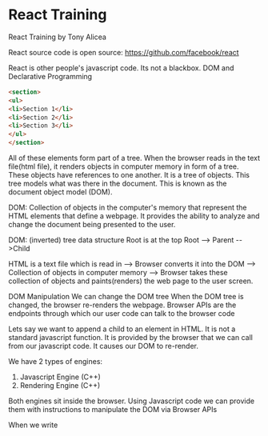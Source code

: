 # React Training
React Training by Tony Alicea

React source code is open source:
https://github.com/facebook/react

React is other people's javascript code. Its not a blackbox.
DOM and Declarative Programming
```html
<section>
<ul>
<li>Section 1</li>
<li>Section 2</li>
<li>Section 3</li>
</ul>
</section>
```

All of these elements form part of a tree.
When the browser reads in the text file(html file), it renders objects in computer memory in form of a tree. These objects have references to one another. It is a tree of objects. This tree models what was there in the document. This is known as the document object model (DOM).

DOM: Collection of objects in the computer's memory that represent the HTML elements that define a webpage. It provides the ability to analyze and change the document being presented to the user.

DOM: (inverted) tree data structure
Root is at the top
Root --> Parent -->Child

HTML is a text file which is read in -->
Browser converts it into the DOM -->
Collection of objects in computer memory -->
Browser takes these collection of objects and paints(renders) the web page to the user screen.

DOM Manipulation
We can change the DOM tree
When the DOM tree is changed, the browser re-renders the webpage.
Browser APIs are the endpoints through which our user code can talk to the browser code

Lets say we want to append a child to an element in HTML. It is not a standard javascript function. It is provided by the browser that we can call from our javascript code. It causes our DOM to re-render.

We have 2 types of engines:
1. Javascript Engine (C++)
2. Rendering Engine (C++)

Both engines sit inside the browser. Using Javascript code we can provide them with instructions to manipulate the DOM via Browser APIs

When we write <script src="./app.js"/> inside the body tag, it ensures that DOM elements have already been created when this javascript is run.


## Building dynamic web applications means manipulating the DOM.

Manipulating the DOM is an expensive task.
We need to minimize the work at manipulating the DOM.
     
## IMPERATIVE VS DECLARATIVE PROGRAMMING

1. IMPERATIVE PROGRAMMING: Style of programming in which we describe how a program should do its task:
For e.g how a dog should tie its shoes

2. DECLARATIVE PROGRAMMING: Style of programming in which we declare what we want the program to accomplish without describing how.

**DECLARATIVE PROGRAMMING SYSTEM IS BUILT ON TOP OF IMPERATIVE PROGRAMMING.**

## We rely on programming done by other developers

In simple words, **React Code is imperative programming** i.e it has the code with instructions as to how to update the DOM.

Declarative programming is what we as developers, do. We just need to write code for our business logic and react code takes care of providing a set of instructions to the browsers as to how to render it. 

It makes our life easier so that we can focus on what our application should do rather than bothering about how it will do it.

# React Elements
- Recursion: A function that calls itself. Can cause stackoverflow exceptions.
- Recursion is a common way of traversing through a tree data structure. 
- While traversing we move from element to element, that is from parent to child to sibling etc.
- In React we are dealing with trees, so we traverse down the tree.
- React avoids recursion as much as it can
 
  ```javascript
    function a()
    {
        if(...)
        {
            a();
        } else
        {
            return;
        }
    }

  ```
  ## POJO(Plain old javascript objects)
  - Simple collection of name/value pairs
  - A virtual DOM is also like a POJO
  - It has various elements that are rendered on a page expressed as a POJO object
  - Then we can have something like a render function that traverses the virtual DOM object and updates the real DOM. 
  - There could be efficient ways of doing this as well. We dont necessarily have to go through each and every element inside a virtual DOM and neither do we need to recreate the page again from scratch. 
  - Example of react virtual DOM is given below. Also find a function that recursively goes through all the elements of the virtual DOM(POJO object) and renders it on a page
  - Here the markup object represents the virtual DOM. This is a tree like object and looks like declarative code
  - addElements() is a method that takes the input of the markup object and the parentDOM object and renders it on the page
  

  ```javascript
    // Example of a virtual DOM
    // Looks like declarative code
    // Tree like structure
    let markup = {
        type: 'article',
    children: [
        {
            type: 'h2',
            children: [
                {
                    type: 'text',
                    value: 'Counter'
                }        
            ]
        },
        {
            type: 'h3',
            children: [
                {
                    type: 'text',
                    value: 'This works'
                }        
            ]
        },
        {
            type: 'p',
            children: [
                {
                    type: 'text',
                    value: 'Counter'
                },
                {
                    type: 'strong',
                    children: [
                        {
                            type: 'em',
                            children: [
                                {
                                    type: 'text',
                                    value: '1'
                                }        
                            ]
                        }        
                    ]
                },
                {
                    type: 'text',
                    value: 'times'
                }      
            ]
        },
        {
            type: 'button',
            children: [
                {
                    type: 'text',
                    value: 'Click me'
                }
            ]
        }
    ]
    }

    console.log(markup)

    // Need imperative code to make declarative code work
    // Real DOM Object
    const main = document.getElementById("app");
    console.log(main)

    // method to add the elements to the real DOM from the POJO object
    // this is how we add elements from virtual DOM to the main DOM
    function addElements(pojoElement, parentDOMNode)
    {
    let newDOMNode = pojoElement.type === 'text' ? document.createTextNode(pojoElement.value)
                    : document.createElement(pojoElement.type);
    if(pojoElement.children)
    {
        pojoElement.children.forEach((child) => {
            addElements(child,newDOMNode)
        });
    }
    console.log(parentDOMNode);
    parentDOMNode.appendChild(newDOMNode);
    }

    addElements(markup,main);

  ```
  
  ## Creating React Elements
 - We need to understand the POJO objects that React makes
 - A tree of React elements is a tree of simple objects with defined types like function or strings.
 - If it is a function, it calls that function
 - React.createElement() is declarative but React made it work imperatively
 - It creates a virtual DOM first and then it updates the real DOM.
  
  ## React Element Tree
  - Data structure of POJO objects
  - DOM Objects are itself complex objects used by browser to render the webpage.
  - React Element Tree are simple objects used by React's code that represent the DOM tree. 
  - React Element tree is a fake tree(virtual) and is simplistic.
  - It just gives an idea of what real tree should look like
  - DOM tree is a real tree that users interact with
  
  - To create a React Element tree do this:

  ```javascript
    const rootNode = document.getElementById("app");
    const root = ReactDOM.createRoot(rootNode);
    root.render(React.createElement(App));

    function App()
    {
            // console.log("Called App")
        return (
            //  React.createElement("button",null,"Click me")
            React.createElement("article", null,
            React.createElement("h2",null,"Counter"),
            React.createElement("p",null,"You clicked 1 time(s)"),
            React.createElement("button",null,"Click Me"))

            )
    }
  ```

### DOM Element References
- document.getElementById() helps to get the DOM Object
- gets the location of the object in the computer's memory

### React Elements and DOM Elements(From POJOs to the browser)
- Virtual DOM vs Real DOM
- Tree of React Elements(what we want to DOM look like) vs Tree of Real Elements(which user sees on his screen right now)
- Imperative programming needs to update the Real DOM from the Virtual DOM
- React creates a React Element Tree
- React code runs after the Javascript code has run. It works asynchronously
- It does so so that it doesnt block the code or doesnt block the user

```javascript
// before React does it work
// React works asynchronously
// React waits for Javascript engine to be available
// React exhibits this behaviour on purpose, so that it doesnt block the user or doesnt block the code
// It waits for the rest of our javascript code to be run before doing its work
let articleElements = document.getElementsByTagName("article");
let articleElement = document.getElementsByTagName("article").item(0);
console.log(articleElements);
console.log(articleElement);

//after React does it work
setTimeout(()=>{
    let articleElements = document.getElementsByTagName("article");
    let articleElement = document.getElementsByTagName("article").item(0);
    console.log(articleElements);
    console.log(articleElement);
},2000)
```

# React DOM Updates
- Declarative coding stands on shoulders of imperative coding
- React has imperative code which allows us to write declarative code
- React DOM file has the imperative code to render the element in the browser
- So when we declaratively create a React Element using React.createElement(), the react library transforms that into a set of instructions(imperative code) for the browser
- We know React Virtual DOM is a POJO object. So does react create all the elements from the virtual DOM into the real DOM one by one?
- The answer is NO. It first builds the object tree internally and renders it one time. The idea is to minimize the DOM refreshes as not only it is an expensive operation but it gives poor user experience. 
- So if we have an article tag with h2, p, button tags inside it, react first builds the article tag with all its child elements inside it inside the virtual DOM
- Then it updates the real DOM only once.
  
# Components
- It is React's job to update the DOM
- We tell React how to update the DOM
- Component: In react, a function component is a function that returns a React element(which may contain other React Elements). It is intended to be called by React
- Components are reusable, but we dont usually reuse everyone.
- In react everything is a component
- Everything is a piece of what we want the React Element Tree to look like
- Components promote reusability and the DRY principle
- React components are implemented through functions
- Each function is converted into a react element object
- React goes through the React Element tree and calls each function for the Component. It checks for the type of the elements and acts accordingly
- If the element is a type of function then React will call it
- React chooses to define components as functions
- These functions return React elements
- React call functions and functions return react elements which may have children and then react then does the imperative work to match our declarative statements of what the DOM should look like.

## Pure Functions
- A pure function is a function that for the same inputs gives the same output and causes no side effects.

```javascript
let counter = {name: 'Counter'};
let counterValue = 1;


//Pure function
//Has no side effects
function pureCounter(ctr,value)
{
    return `${ctr.name} ${value}`;
}

console.log(pureCounter(counter,counterValue));
console.log(pureCounter(counter,counterValue+1));
console.log(pureCounter(counter,counterValue));

//Here we have mutated the ctr object
//ctr object is passed by reference so it results in a different value each time
//Here we are updating the global value rather than the value passed to me
//Here for the same set of inputs we get different outputs
//Impure functions are buggy, difficult to maintain code
//React has features to ensure our function components are pure
function impureCounter(ctr,value)
{
    ctr.name = ctr.name + ' Nishant';
    counterValue = counterValue + 1;
    return `${ctr.name} ${value}`;
}
console.log('----')
console.log(impureCounter(counter,counterValue));
console.log(impureCounter(counter,counterValue+1));
console.log(impureCounter(counter,counterValue));
console.log(counter)
```

# Props
- Props are function arguments
- When react goes through the react element tree and it sees a function component, it calls that function
- Functions can be passed arguments
- Props are arguments that are passed to these functions
- Same function component can be used to generate different sub-trees
- Makes components flexible and reusable
- props are immutable
- Cannot be changed
- props is used with Object.isFrozen(props) inside react
- The reason why props are immutable because it create pure functions
- ***Remember impure functions lead to buggy code and cause side effects, react fixes this by forcing us to have immutable props and thereby creating pure functions***
- Helps react to behave in predictable way
- Please note that destructuring the props is useful, but then we can change the individual properties inside it, so then it can make our functions impure and cause side-effects
  
  ```javascript
    function Counter({name})
    {
    //console.log(props)
    //console.log("Called App")
    return (
        //React.createElement("button",null,"Click me")
            React.createElement("article", null,
            React.createElement("h2",null,"Counter ",name),
            React.createElement("p",null,"You clicked 1 time(s)"),
            React.createElement("button",null,"Click Me"))
           )
    }
  ```
# Template Logic
- In real applications we need logic to make our applications dynamic and response to user inputs

```javascript
let counterName = "One"
root.render(React.createElement(App));
//console.log(React);

function App()
{
    return React.createElement("section", null, 
        React.createElement("h1", null, "Counters"),
        React.createElement("section",null,
           counterName === "One" ? React.createElement(Counter,{name:counterName})
                                 : React.createElement(Counter2,{name:counterName})
            // // add another counter
            // React.createElement(Counter,{name:"Two"})
        )
    );
}


function updateFn()
{
    console.log("Updating..");
    counterName = "Two"
    //Force react to re-render
    root.render(React.createElement(App));
}
```
- Please note when we click on updateFn() and force the DOM to re-render, it did do append child to container, it actually did only appending child
- When we force the DOM to re-render, react compares the Real DOM to the Virtual DOM and only replaces those elements on the Real DOM which have changed as per the Virtual DOM. This is very efficient.
- React has the ability to look at the existing DOM and make intelligent decisions as to how to update it.
- It compares the 2 trees and makes the change
- React element tree is very lightweight...its just POJOs
- This comparison is not a very expensive operation

# Element Properties and DOM
- For now we have been creating React Elements using the following code:
  ```javascript
    React.createElement("h2",null,"Counter"),
  ```
  - What we are passing as null above, is actually the set of attributes we can define for the HTML element h2
  - We can pass name attribute, classname attribute or any other attribute applicable to h2 element


    ```javascript
     React.createElement("button",{className:"button",name:"NishantButton"},"Click Me"))
    ```
    - React.createElement() is a function and we are passing an object as props to it. 
    - We can specify the attributes within that props object and React will automatically update the real DOM with the attributes that we have specified inside that object for that particular element
  

  # JSX

 ***Markup and Tree Creation shorthand***
 - In react we create lot of tree data structures
 - In react the challenge was to how to write these trees easily
 - But we also want to include some logic and javascript code while creating trees
 - Transformation and Transpilation: Transforming (changing) the text of code written in one syntax and converting it to a different syntax that does the same thing.
 - Sometimes a "transpiler" is referred to as "transformer"
 - Makes the life of developers easier
 - Markup is not part of javascript syntax
 - Transpilation allows us to write the code in an easier way
  
# React Elements and JSX
- Just a shortcut for creating and writing POJOs
- JSX is an XML like syntax extension to ECMAScript without any defined semantics.
- What does semantics mean? For e.g HTML elements need to have certain meanings(semantics). This means "ol" stands for ordered list, "a" stands for anchor tag and so forth
- But JSX doesnot have any of these defined semantics. We can create our own semantics(or our own tags) like "specialTagByNishant"
- JSX is not HTML inside javascript. It is a markup language with no defined semantics.
- JSX is a generic way of writing tree data structures as part of a javascript file.
- JSX is not even meant to run inside a browser. It is to be used by various transpilers to transform its tokens(or tags) into standard ECMAScript(or Javascript)
- JSX is just shorthand to do our job faster
- Writing trees is most easiest using markup
```javascript
// Using JSX to express UI components
var dropdown  = <Dropdown>
    A dropdown list
    <Menu>
      <MenuItem>Do Something</MenuItem>
      <MenuItem>Do Something Fun!</MenuItem>
      <MenuItem>Do Something Else</MenuItem>
    </Menu>
  </Dropdown>;

  render(dropdown);
```
- Good thing is JSX is not a string but markup language
- JSX stands for Javascript syntax extension or Javascript XML

```javascript
const rootNode = document.getElementById("app");
const root = ReactDOM.createRoot(rootNode);
root.render(React.createElement(App));

function App()
{
    return (
    <section>
        <h1>Counters</h1>
        <section>
            <Counter/>
        </section>
    </section>
    )
}

function Counter()
{
    return (
    <article>
        <h2>Counter</h2>
        <p>You clicked 1 times</p>
        <button className="button">
            Click Me!
        </button>
    </article>
    )
}
```
- Here, above, we have removed React.createElement() and written JSX.
- As we can see it is simple to write and understand.
- But browser will not understand it directly.
- It will first transpile it to Javascript using Babel compiler and then only render it
- Careful authored HTML is easier to read and maintain
- Please note that div is not a container
- React functions return only a single element
- div element has no special meaning. It only represents its children.
- div is an element of the last resort.
- Deeper our DOM tree, slower is the performance of our page
- Dont add too many layers to the DOM tree
- Instead of div use React fragments like <></>
- React fragment is not added to the real DOM

# Fiber and Reconciliation

### Root Creation and Render
- All code in React begins with the definition of a root node
  ```javascript
    const root = ReactDOM.createRoot(rootNode);
  ```
- This initializes a tree data structure which will have children appended to it
- Linked List is a simple data structure that creates a line of items that are linked to each other. It has a pointer to the next element. We have doubly linked list also. It is very light of memory. It is easy to traverse a linked list
- In React we have Fiber Nodes and Fiber Trees
***In addition to DOM Element Tree and React Element Tree, we have the Fiber Tree***
- Fiber Tree are simple objects used by React Tree to store information and determine what work needs to be done
- React Element Tree is disposed of and re-rendered but React Fiber Tree is not destroyed or recreated, rather it is updated
- React Fiber Tree is used to store state
- React Fiber Tree can be used as a middleman between DOM Tree and React Tree. It can be used to determine what needs to be rendered on the actual DOM tree and best way to make them.
- Fiber Tree uses Linked Lists and is very lightweight
- Reason why we use 3 trees is to make React as lightweight as possible.
- Fiber Tree is essentially a copy of the React Element tree at a particular point of time
- In react fiber tree we have updateContainer() method
- Basically this tree structure is defined using LinkedLists
- All features of React are built on top of Fiber Tree
- For all of our DOM elements, React adds a reference to the Fiber Nodes
- Fiber Nodes also have references to the DOM
- Tree Reconciliation and Tree Edit Distance Problem: Reconciliation means comparing 2 items to find difference between them
- We compare 2 trees or portion of trees and finding the steps to make them match.
- Tree Edit Distance Problem: What is the algorithm to find the smallest number of steps to change one tree to match another?
- Finding the number of steps is important as we want to minimize the number of steps to convert React Element Tree to DOM Tree.
- Methodology(Algorithm) to find minimum of steps should also be very efficient.
- We only define our React Element tree with JSX, React does all the above work.
- Fiber tree matches the current state of the DOM Tree, React Element tree tells us what the tree should look like(declarative)
- Think of Fiber tree as an area where we can do rough work. It is like a small model of the DOM tree where we can try our changes before we make changes to real DOM tree.
- When React Element Tree changes, the portion of tree that has changed is first rendered on the Fiber Tree
- When the React Element Tree changes, React attaches the changes to the Fiber tree as a work in progress branch or alternate branch.
- Then when the work is done, the alternate or work in progress branch becomes the main branch and the earlier main branch becomes the work in progress or alternate branch.
- Fiber tree is basically a combination of the real DOM tree and what we want the DOM tree to look like as represented by the React Element tree.
- How does React make the decision to go from React Element Tree to real DOM tree --> This is done through Reconciliation and Work: What needs to be done and how?
- Fiber tree contains pieces of the re-rendered DOM tree.
- React implements a reconciliation algorithm.
- This reconciliation algorithm looks at the current tree and the work in progress tree and figures out the steps that are needed to take on the "Real" tree.
- React makes a plan of what to do using the Fiber tree and executes that plan using the real DOM tree and then that is displayed on our screen.
- Fiber tree is not destroyed so it is used for lot of other fundamentally important things within React.
- Fiber tree is end of the day used to carry out reconciliation between the DOM tree and React Element tree.

# Execution Contexts and Pausing Works
- Execution Context and Event Loop
- All javascript code is run inside an execution context. There is the Global function which runs the user function
- In the browser, there is a queue of events as well. 
- Javascript Engine which resides inside the browser contains the Execution Stack and Queue.
- Javascript brings the code from the queue when the call stack is empty.
- React doesnot interrupt the code that is being executed.
- React keeps track of the code that is being executed.
- Fiber and Custom Execution Context
- React has its own execution contexts like BatchedContext, RenderContext, CommitContext.
- React runs its code inside its own execution context.
- React tells the browser that when it done executing other code, it can execute code provided by React
- React can pause its work and splits it work and tell the browser accordingly so that the rendering process is very efficient.
- What happens inside a Fiber tree doesnot happen all at once.

# Units of Work and the Work Loop
- Whatever work React needs to do it needs to pause, start, continue and basically allow the browser to continue doing its work. 
- End of the day React has to get its work done.
- React looks at the fiber tree and determines what needs to be done. For e.g do we need to add an element or remove an element. All of this is known as unit of work.
- React does all of this inside a work loop
- Equality on Javascript: This is a tricky concept.
- React only does work when something changed.
- Object.is(a,b) --> Checks if a and b are equal (by reference)

# Beginning, Completing, Bailing Out and Pausing Work
- Organizing Work
- Memoization: Store the result of a computation so that we dont have to repeat the computation itself.
- memoized Props means the values that were passed to the function
- if there is no work to be done we can do bailing out. React is trying to be efficient.
- In React Unit of Work, we can begin, bail out and complete our unit of work.
- React organizes work well so it has places where other things can be done.
- Inside the work, it can choose not to execute the work till certain things happen on the browser.
- React helps the app to appear fast in the browser.
- React moves through the fiber tree and does work using the nodes of the fiber tree.
  

  # Lanes and Priority
  - Lanes are how react prioritizes the work
  - We can order the work using Lanes
  - We have functions like getHighestPriorityLanes
  - Also we have offscreen lanes--> means lowest priority work
  - React ensures our application renders to the user as quickly as possible.
  
  # React DOM and Rendering
  - We have 3 trees: React Element Tree, Fiber Tree and real DOM tree
  - React does work to match the Fiber Tree to the React Element Tree and then finally updates the DOM tree based on the Fiber tree.
  - Each step of the process called a unit of work is done at different points of time. 
  - Rendering essentially means reconciling the DOM tree and the Fiber tree.
  
  # Mounting, Updating and Unmounting in React
  - Hanging and removing
  - Mounting a component: In Fiber tree each component is a reference inside of a Fiber Node. The component itself will return React element objects which are converted into Fiber Nodes.
  - Reconciliation process is completed when the act of adding the DOM Nodes to the real DOM tree based on a particular component is known as mounting of a component. Basically the DOM nodes have been attached based on what the component should look like
  - Later Fiber tree may get a work in progress update where the component is updated
  - Component may be removed from the Fiber Tree and corresponding DOM nodes are removed so the component is unmounted.
  - Unmounting a component doesnot necessarily mean the component is removed from the DOM tree. It depends on what the Fiber tree looks like. It also depends on the reconciliation algorithm.
  - If the Fiber Node has a reference to the real DOM element, it means the component has been mounted to the real DOM tree.
  ***This is also known as React Lifecycle***
  - React allows us to carry our own code at different points in the lifecycle.
  - React lifecycle methods are hooks that allow you to run code at specific  points in a component's life. Here's a quick rundown:

    1. Mounting: When a component is being inserted into the DOM.
    - constructor(): Called before anything else. Great for setting initial state or binding methods.
    - componentDidMount(): Invoked immediately after a component is inserted. Ideal for fetching data or integrating with other libraries.

    2. Updating: When a component is being re-rendered due to changes in state or props.
    - shouldComponentUpdate(): Lets React know if re-rendering is necessary. Often used for performance optimization.
    - componentDidUpdate(): Called after updates. Useful for making network requests or updating the DOM based on the previous props or state.

    3. Unmounting: When a component is being removed from the DOM.
    - componentWillUnmount(): Used to clean up resources like event listeners or timers.

    4. Error Handling: Invoked when there's an error during rendering, in a lifecycle method, or in a constructor.
    -   componentDidCatch(): Allows you to handle errors gracefully.

***And now with Hooks, you get functions like useEffect() which combines lifecycle stages into a single API.***

# Events
- We need to deal with Events in React also
- DOM Events
- In javascript we add Event Listeners and define handlers like onClick() event handler(this is how browser implements dealing with user interaction)
- We can have multiple listeners
- Browser does something called event bubbling
- Handling the event on the innermost element and then moving up through the ancestors to handle the event.
- Lets say we have a ul --> li -->a-->a-->button
- If a has a click event then it is executed,  if li has a click event also, it is also executed, if ul has a click event, that is also executed
- Event Capturing: Handling the event on the outermost element, and then move down through the descendants to handle the same event
- so ul handles click first, then li and then a
- Capturing is rarely used.
- Built in way is using event bubbling.
- Event Propagation: Transmitting something in a particular direction through a medium. Basically it means event bubbling and event capturing. Moving the event through the DOM Nodes.
- Event Delegation: Assigning an event handler to an ancestor node in the tree.
- Lot of listeners are inefficient
- For large DOM trees, we can put a single listener on a single root element in hope that that element will receive the event.
- Instead of having multiple handlers for different buttons, react helps us. Rather than writing code for each button, React helps us by using React Event Objects

# How does React help us to work with Events provided by the browser

- React Event Objects
- React's approach to handling events is to use event delegation and then let us specify the individual targets on the events we want to handle
- React delegates all the events to the root of our DOM
- There is a listener at the root
- Event that was passed was not a DOM event
- It passes a synthentic base event which is a javascript object that react created. It has a target which is the button
- This synthentic base event is wrapper over the DOM(native) events and is also referred to as the React Event Object

## Synthentic Event Properties and Methods
- event.preventDefault(); --> This prevents the default behaviour
- event.stopPropagation(); --> Stops the bubbling of events
- Events and DOM updates are related through state.
  
# React State
- State: In the context of software, the data at any given time that describes the current state or condition of the system
- Finite State Machine: A model of a process that can be in a limited number of states. 
- It models the states, the inputs and the transitions between states in response to the inputs
- Deterministic: A predictable process that in the context of state machine always gives the same output given the same inputs and state.
- Pure functions help to make sure our state machine is deterministic and it remains consistent and predictable
- User Interface reflects the state of the system
- The underlying state machine must be deterministic, consistent and reliable.
- Functions we use to change state must be pure.
- User Interface is a function of state.
- By giving the same state to our components should give us the same React Element Tree.
## Reducers
- Functional programming is a style of programming where we organize our code into pure functions. React borrows a lot of concepts from functional programming.
- Our components are pure functions

## Actions and State
- Action is a description of what has occurred in an app and how state changes as a result
- Action is a very neat way of what is going on in my application.
- Anything that happens in our application is a sequence of actions


# Hooks and State
- Fiber tree is a good place to store state since it stays around
- Hooks is like attaching something to the tree
- Hook is attached to a branch of the tree
- State is stored inside hooks
- Hooks are directly connected to the fiber tree
- They are hanging off the nodes
- Each fiber node has lot of different properties and one of them is memoizedState. State ends up being a javascript object called a hook
- Hook is a javascript object
- Each fiber node can have a hook attached it and each hook can have another hook attached to it. These hooks are stored inside a linkedList. Hooks are lightweight data structure.
- These hooks are attached to the node of the tree
- Queue: FIFO data structure
- Each fiber node also has an updateQueue
- Each hook has state and queues
- This means a hook can have a list of items that can lined up and then we can flush the queue (Flushing means empty the data structure of its data and deal with its data)
***React can batch updates***
- Batching is processing multiple tasks as a single group. We may request the state to be updated in multiple hooks within our component. 
- React can choose to update all those hooks as one process rather than process each hook one at a time
- When state changes, UI should change
- What does react do? It updates the DOM tree based on React Element Tree defined inside the component with the Fiber Tree in-between
- So if the state changes, do we ask React to update each time ?
- We know that the tree is an output of state. So if the state changes, then the tree atleast should be checked to see if it should change or not
- We only need to re-render that piece of the tree where the state has changed.
- So if state in the hook attached to the list component changes, then list component should be re-rendered. Similarly if the state attached to the Counter component changes, then counter component should be re-rendered or its tree should be updated.
- If we change the state programmatically, react automatically knows that the state has changes so it should re-render the tree, in other words our function components should be executed again to see if the final output is different.
  
# useReducer Hook
- Most basic hook for managing state
- Dispatch: Sending the action to the reducer. Action has happened so reducing function should be called to get the new state.
- useReducer hook takes 2 arguments: one is the reducing function and other is the initial state. It returns the reference to the memoized state inside the hook and a reference to the dispatch function. 
- const [state, dispatch] = React.useReducer(()=>{},{clicks:0})
- Here we use array destructuring to get the current state inside the hook and the dispatch function
- If we analyze useReducer, we can see that our component Counter has a hook attached to it. This hook stores the state and has a reference to the method dispatch
- We can then use this dispatch method to call the reducer
- The reducer in turn changes the state which is stored as memoized state in the fiber node
- If the state changes, then it will force the Fiber Tree to re-render which will force the Real DOM to change as well.


```javascript

//use the Counter component
function App()
{
    return (
    <section>
        <h1>Counters</h1>
        <section>
            <Counter name="One"/>
        </section>
    </section>
    )
}

function Counter(props)
{
    const [state, dispatch] = React.useReducer((state,action)=>{
        switch(action.type)
        {
            //state changes which forces component to re-render
           case 'Increment': return {...state,clicks:state.clicks+1} 
           default:
            throw new Error();
        }
    },{clicks:0})
    return (    
        <article>
        <h2>Counter {props.name}</h2>
        <p>You clicked {state.clicks} times</p>
        <button onClick={()=>{
            dispatch({type:'Increment'})
        }} className="button" >
            Click Me!
        </button>
    </article>
    )
}

```

# useState hook
- Commonly used hook in React
- useState() is a specialized version of useReducer()
- Main difference with useReducer() is that we dont really pass a reducer function
- We just pass the initial value. There is a built in reducer function for useState
- It is called a basicStateReducer
- This basicStateReducer looks at our action and sets that to the state
- state itself is the value of the action
- useState returns an array with two elements: the current state value (count in this case) and a function to update it (setCount).
- You can use the setCount function to update the state, and React will re-render the component with the new state value.
- Here setNumOfClicks is really a dispatch function
- useState is a wrapper for useReducer

```javascript
//use the Counter component
function App()
{
    return (
    <section>
        <h1>Counters</h1>
        <section>
            <Counter name="One"/>
        </section>
    </section>
    )
}

function Counter(props)
{
    const [numOfClicks,setNumOfClicks] = React.useState(0);

    return (  
        <article>
        <h2>Counter {props.name}</h2>
        <p>You clicked {numOfClicks} times</p>
        <button onClick={()=>{
            setNumOfClicks(numOfClicks + 1)
        }} className="button" >
            Click Me!
        </button>
    </article>
    )
}

```

***What if we now have 2 counters instead of one like this***

```javascript
//use the Counter component
function App()
{
    return (
    <section>
        <h1>Counters</h1>
        <section>
            <Counter name="One"/>
            <Counter name="Two"/>
        </section>
    </section>
    )
}

```
- Note that now there will be 2 branches of the fiber tree one for Counter 1 and another for Counter 2
- Each branch will have its own hooks attached it to the node of the fiber tree with each counter being its own node. So each one will keep track of its own state
- Each of the hooks will store their state separately.
- Changing the state inside the hook within one particular fiber tree will cause that branch to trigger re-render of the DOM and the other branch will remain unaffected.
- Which effectively means that each of the counters one and two will manage their own state without one overriding the other.
- Updating counter 1 should not trigger update of counter 2 component
- Undirectional data flow: Data can only move in one direction, in case of react downwards
- Parent is always calling the child
- Parent can give the child a reference as to how to update the parent data
- We use JSX to generate a React Element Tree which in turn generates a React Fiber tree which holds a linked list of hooks and ultimately thanks to reconciliation causes the DOM tree to be updated.

# Rules of Hooks
- Lets assume we have a functional component and it has various hooks inside it
  ```JavaScript
    function List(props)
    {
        useState(...)
        useReducer(...)
        useState(...)
    }
  ```
- When react is executing a component, it is also calling all the hooks inside it.
- These hooks are in the form of a linked list. For e.g above, the first item in linked list will be useState() followed by useReducer() followed by useState()
- React will execute hook 1 then move to the next hook and so on
- But there are some rules to using hooks

### Rules of using Hooks
- We can only call hooks from a component
- We can only use a hook inside a functional component
- hooks are objects attached to the fiber tree node created by our component
- It would not make sense to call them anywhere else
- You can only call hooks at the top level in your component and not inside a condition or loops
- To understand this look at the following code:

```JavaScript
function List(props)
    {
        useState(...)
        if(condition)
        {
            useReducer(...)
        }
        useState(...)
    }


```
- React will run the functional component and execute the first hook(useState)
- If state changes and the condition changes to false, react will skip call to useReducer()
- It will directly go and execute useState()
- Problem is hooks are stored as a linked list, so after the first useState() it will go to the next hook in line useReducer() and it will try to get the state there
- This is wrong and can lead to many bugs, therefore we can use hooks only at the top level in the component and not inside loops
- React gives error like this if we try to execute the above code: 
  ***React has detected a change in the order of Hooks called by Counter. This will lead to bugs and errors if not fixed***

  - Lets say we have a function to update state again and again inside the function
  
  ```javascript
    const [numOfClicks,setNumOfClicks] = React.useState(0);
    
    function handleClickWrong(){
        setNumOfClicks(numOfClicks + 1);
        setNumOfClicks(numOfClicks + 1);
        setNumOfClicks(numOfClicks + 1);
    }

    function handleClick(){
        setNumOfClicks(n=>n+1);
        setNumOfClicks(n=>n+1);
        setNumOfClicks(n=>n+1);
    }
  ```

  - In the above, due to closure functionality of javascript, the numOfClicks will always be passed and after the handleClickWrong() has finished executing the value of numOfClicks will be 1 only. This is cause the main functional component(Counter) has finished executing and value of numOfClicks is fixed to initial state which is 0
  - So even if we call setNumOfClicks 3 times, the value of numOfClicks will be 1 only
  - In the second case handleClick() function we use a function which has a property "n" defined in it. so setNumOfClick(n=>n+1) will pass updated value of n to the state (numOfClicks) each time it is updated
  - If we execute handleClick() function 3 times, the value of n after execution of that function will be 3 so numOfClicks will be set to 3.
  
  ## Referential Equality
  - Comparing 2 values to see if they are at the same location in memory.
  - Shallow Equality: Comparing the properties of 2 values if see if they are all strictly equal. That means the same values for primitives, or the same memory location for the objects
  - Shallow equality helps us to compare 2 objects by value of their primitive types. However if they have sub-objects they will no longer be equal
  
  ```javascript
    const person1 = {
    firstName: 'Nishant',
    lastName: 'Taneja',
    course: {
        name: 'Understanding React'
    }
    }

    const person2 = {
    firstName: 'Nishant',
    lastName: 'Taneja',
    course: {
        name: 'Understanding React'
    }
    }

    function shallowEqual(objA, objB) {
    if (objectIs(objA, objB)) {
      return true;
    }

    if (typeof objA !== 'object' || objA === null || typeof objB !== 'object' || objB === null) {
      return false;
    }

    var keysA = Object.keys(objA);
    var keysB = Object.keys(objB);

    if (keysA.length !== keysB.length) {
      return false;
    } // Test for A's keys different from B.


    for (var i = 0; i < keysA.length; i++) {
      var currentKey = keysA[i];

      if (!hasOwnProperty.call(objB, currentKey) || !objectIs(objA[currentKey], objB[currentKey])) {
        return false;
      }
    }

    return true;
  }

  console.log(shallowEqual(person1,person2)) //Returns false due to subobject being there, make it a primitive type and it will return true

  ```

  # Immutable State
  - Immutable means cannot be changed
  - React does referential equality by default(means that it compares 2 objects by comparing their location in memory)
  - By default props and state are compared referentially
  
  ```javascript
    const [numOfClicks,setNumOfClicks] = React.useState({total:0});
    
    function handleClickWrong(){
       numOfClicks.total = numOfClicks.total + 1;
       setNumOfClicks(numOfClicks);
    }

    function handleClick(){
        let newNumOfClicks = {...numOfClicks,total:numOfClicks.total + 1};
        setNumOfClicks(newNumOfClicks);
    }

  ```
  - In the above code, the handleClicksWrong method doesnot lead to any change in state because state is compared referentially. So numOfClicks object is compared to numOfClicks object and since they reside in same location in memory, no state change is detected and hence nothing comes up on the UI
  -  In the handleClick() method using the spread operator we create a new object and then set its property to the new Total
  -  So when this new object is compared to one in memory, it is considered different and hence state change is triggered and UI is updated
  -  Please note react internally uses referential comparer by default. 
  -  We dont change the state, we create new copies of state and it keeps our function pure as well.
  
  # Adding side-effects using useEffect hook
  - Pure function and side-effects: A pure function for the same input gives the same output and causes no side effects.
  - A sideeffect is when the function changes something outside of itself
  - Sometimes we need side-effects
  - Side-effects are not really the problem, the problem is when they are caused. We should know for certain when a side-effect will take place. So if it happens after the function has finished execution, it would cause no problems, so while executing that program would have no issues. React implements this through effects
  - React provides a safe way to cause side effects
  - We can add our own effect using useEffect
  - In useEffect function we can write code that executes something outside the context of our current component, for e.g the title of the page
  - effect is just a javascript object just like a hook. It stores create() the function we pass it and it also has destroy, next and deps property
  - Hook objects have a simple structure, they have a state and a queue
  - effect object is stored on an update queue attached to the fiber node and hook references that effect object
  - So each fiber node in addition to containing a linked list of hooks also contains a linked list of effects
  - When React finishes executing a functional component and all its hooks, it goes on to execute all the effects in the linked list queue of effects
  - An effect by itself should run as a result of the act of rendering itself not events or state
  - effects are not about events
  - effects are not about state
  - effects are needed when we need to run something in response to a rendering process.
  - This means to synchronize something outside's react's control.
  - Please note when everything else is executed then only the useEffect hook is run
  - This doesnot make useEffect dangerous
  - But do we want the effect to be run everytime the function runs ?
  - What is something happened at a higher level component which caused our functional component to be re-rendered but the number of clicks didnot change? Do we still want to run the useEffect? Wouldnt it be unnecessary work?
  - We should ideally run the effect only when the thing it depends on changed.

```javascript
React.useEffect(()=>{
        console.log("In user effect");
        document.title = "Clicks: " + numOfClicks.total;
    })

```

# Dependencies
- There may be times we dont want effect() function to run
- We only want to run on specific conditions
- effect is just a javascript object
- useEffect expects we pass an array of values
- If we dont pass an array it runs each time..this means there are no dependencies
- if we pass an empty array it means there are empty dependencies, so useEffect only runs once and then doesnt run again
- we can specify numOfClicks.total as dependencies property, so everytime numOfClicks changes, the useEffect re-runs
```javascript
React.useEffect(()=>{
        console.log("In user effect");
        document.title = "Clicks: " + numOfClicks.total;
    },[numOfClicks.total])

    React.useEffect(()=>{
        console.log("In user effect");
        document.title = "Clicks: " + numOfClicks.total;
    },[numOfClicks])

     function handleClick(){
        let newNumOfClicks = {...numOfClicks,total:numOfClicks.total + 1};
        setNumOfClicks(newNumOfClicks);
    }
```

- In the above example please note that react detects that the numOfClicks object has changed
- Therefore, it runs the effect. React does referential compare of the objects. So if they reside in different locations in memory, then react determines that state has changed so it runs the effect
- Note that each fiber notes has its own linked list of hooks and linked list of effects
- All the effects are run only after all the hooks have run and there cannot be any side effects
- We know that hooks are objects attached to fiber nodes
- A fiber node also have props

# Unmounting and effects
- Effects are run after our function is complete in its execution
- What happens when our component is removed from the tree?
- Then we need to cleanup our effects
- useEffect() hook returns a function that is passed to the destroy property of the hook.
- So we can return a function with all the cleanup to be done for useEffect 

```javascript
 React.useEffect(()=>{
        console.log("In user effect");
        document.title = "Clicks: " + numOfClicks.total;
        return () =>{
            console.log("destroying component")
        }
    },[numOfClicks.total])


```

- Please note that that these cleanup functions are also run when the component re-renders and not just unmounted. When a component is re-rendered, react runs the cleanup of any previous effects from the previous render of the component.
- To summarize, if we have a component with a hook for useEffect thats referencing an effect object, that effect object if we return from your effect function, we ll end up with the destroy function.
- React will execute destroy on unmount or if the component is re-rendered, the destroy function of previous effects is also run
- In the above code, the function we provide inside useEffect is to create and the function we return is to destroy. The function we give inside useEffect is run after our function has executed if there are no dependencies or if we specify dependencies. 
- The function we return from is run on destroy of component or when it is unmounted.

# Fetching Data
- We need to fetch data from external sources in React
- The act of fetching data is actually a side-effect in essence. Its something outside of our component that we want to go to.
- When the component renders or changes its props, we may want to fetch different data.
- Is useEffect() really the best place to fetch data from outside ?
- React documentation recommends that if we use a react framework like Next.JS or Gatsby then that framework's data fetching mechanism will be a lot better than doing it inside an effect.
- React has a specific order to do things
- If a react component is executed multiple times or is re-rendered multiple times, then previous effects, cleanup functions are run, before the effects for the subsequent function are run.
- Race condition: Two processes try to update the same data at the same time.
```javascript
async function fetchBio(person) {
    const delay = person === "Bob" ? 9000:200;
    return new Promise(resolve=>{
        setTimeout(()=>{
            resolve('This is '+person+' bio.');
        },delay)
    })
}

function App() {
  const [person, setPerson] = React.useState('Alice');
  const [bio, setBio] = React.useState(null);

  React.useEffect(() => {
    let ignore = false;
    setBio(null);
    fetchBio(person).then(result => {
      if (!ignore) {
        setBio(result);
      }
    });
    return () => {
        console.log("In cleanup function for "+person);
      ignore = true;
    };
  }, [person]) ;

```

- In the above code, we demonstrate the order in which React manages effects.
- As we can see when the fetchBio() function for "Bob" is run it will take lot of time compared to "Alice" and "Taylor"
- Also the useEffect is dependent on person object
- If the person object changed, the component is re-rendered. However what happens if the fetchBio() function for the previous effect is still running?
- It can create race conditions
- Therefore, whenever the react component changes or is re-rendered, all previous cleanup functions are run.
- So if our component is on "Bob" and we change it to "Alice" or "Taylor", then immediately cleanup function for "Bob" is run and it sets ignore to true
- So when the promise for "Bob" finally returns, nothing is done and setBio() function is not run and we avoid race-conditions
- Also fetching data inside useEffect() may create network watefalls, one component may re-render which may cause other child components to re-render which may lead to multiple network request being made in each of their useEffect() functions
- Therefore, react strongly recommends to use a framework's code to fetch data or use open source solutions like React Query

# State closures
- When a function remembers and uses an old value from outside of itself even though that value might have changed later

```javascript
function createCounter(incBy) {
    let value = 0;
    function increment(){
        value += incBy;
        console.log(value);
    }
    // stale closure
    //const message = `Current value is ${value}`;
    function log() {
        const message = `Current value is ${value}`;
        console.log(message);
    }
    return [increment,log];
}

const [increment,log] = createCounter(1);
increment();
increment();
increment();
log();

```

- In the above, when we call increment 3 times, "value" property is incremented 3 times, but the message property is only evaluated once, so message always prints 0
- There is no code that suggests that message should be updated when value is updated. ***This is called a stale closure***
- To fix it, evaluate message inside the log() method.

### How to deal with stale closures in useEffect
- The key to dealing with a stale closure is to make sure the effect is re-executed when its supposed to be.
- We need to return a cleanup function from the useEffect() to clear the timer
- Also we need to specify correct dependencies in the dependencies array of useEffect() to ensure the effect runs again when the dependencies change causing "message" to be re-evaluated.
- When the Counter function or the functional component is called again and again we need to make sure that the previous call to that functional component or Counter function are cleaned up and ensure the effect is run again.
- Be sure dependency list is correct

```javascript
function Counter(props)
{
    const [numOfClicks,setNumOfClicks] = React.useState({total:0});
     //Stale closure
    const message = `Number of clicks is ${numOfClicks.total}`   
    React.useEffect(()=>{
    
        const id = setInterval(()=>{
            console.log(message);
        },2000);
        return () => {
            clearInterval(id)
        }
    },[])

```

***The dependencies array in useEffect is like your React component’s checklist.***
 - It tells React when to re-run the effect. If any of the values in this array change between renders, the effect gets triggered.
 - Please note that effect runs every time anything inside the dependencies array changes
- If you omit the dependencies array, the effect runs after every render.
- If you provide an empty array, the effect runs only once after the initial render.
- The cleanup function in useEffect is essentially housekeeping for your component. It's where you clean up any side effects to prevent memory leaks or unexpected behavior when your component unmounts or before it re-renders.
- Stale closures in useEffect occur when the effect relies on outdated state or props because the effect's closure doesn't capture the most recent values.
***To deal with stale closures do the following: ***
- Add Dependencies: Ensure that your dependencies array includes all the variables the effect depends on. Also this makes sure that the effect() function runs again when the dependencies change. This keeps the effect in sync with the most recent state or props.

```javascript
    useEffect(() => {
  const timer = setInterval(() => {
    console.log(count); // count will be up-to-date
  }, 1000);

  return () => clearInterval(timer);
}, [count]);

```
- Use Functional Updates: If your effect relies on state that might change frequently, use functional updates to access the latest state directly.

```javascript
    const [count, setCount] = useState(0);

    useEffect(() => {
    const timer = setInterval(() => {
    setCount(prevCount => prevCount + 1); // prevCount is always the latest
  }, 1000);

  return () => clearInterval(timer);
}, []);

```
- Use Refs: For cases where you need a stable reference to the latest state or props without triggering re-renders, useRef can be helpful.

```javascript
const countRef = useRef(count);

useEffect(() => {
  countRef.current = count;
});

useEffect(() => {
  const timer = setInterval(() => {
    console.log(countRef.current); // always the latest count
  }, 1000);

  return () => clearInterval(timer);
}, []);


```

# What not to do in useEffect()
- useEffect() was misused wildy when it was introduced in React
- Effects are linke an escape hatch from the React paradigm and we might not need an effect() after all.
- These effects let us step outside of React and synchronize our components with some other external system like non-React widget, network or browser DOM.
- If there is no external system involved (for example if we want to update the component's state when some props or state changes), we may not need an effect.
- Removing unnecessary effects will make code easier to follow, faster to run and less error prone.


```javascript
//Wrong usage of useEffect
function Form() {
  const [firstName, setFirstName] = useState('Taylor');
  const [lastName, setLastName] = useState('Swift');

  // 🔴 Avoid: redundant state and unnecessary Effect
  const [fullName, setFullName] = useState('');
  useEffect(() => {
    setFullName(firstName + ' ' + lastName);
  }, [firstName, lastName]);
  // ...
}


```
- In the above code, we dont need to use a useEffect(). This function will be executed again and again when the value of state variables(firstName and lastName) changes
- We should also not be setting the state inside the useEffect coz it causes the function to be re-run. This is in-efficient
- Please note that firstName and lastName are not just some piece of code that will sit around. Rather they are pieces of state.
- If they change, the functional component will be re-rendered again and again. Anytime state changes, react creates a new work-in-progress branch.
- 

So we can simplify this as:

```javascript
function Form() {
  const [firstName, setFirstName] = useState('Taylor');
  const [lastName, setLastName] = useState('Swift');
  // ✅ Good: calculated during rendering
  const fullName = firstName + ' ' + lastName;
  // ...
}
```
- When something can be calculated from the existing props or state, don’t put it in state. Instead, calculate it during rendering. 
- This makes your code faster (you avoid the extra “cascading” updates), simpler (you remove some code), and less error-prone (you avoid bugs caused by different state variables getting out of sync with each other).

- Another example of wrong usage of useEffect is to reset all the state when the prop changes
- What happens when props change, the function is re-run anyway, no need to use useEffect

```javascript
export default function ProfilePage({ userId }) {
  const [comment, setComment] = useState('');

  // 🔴 Avoid: Resetting state on prop change in an Effect
  useEffect(() => {
    setComment('');
  }, [userId]);
  // ...
}

```
- However the component needs to be aware that it might need to re-run again in certain circumstances
- We can tell React that each user’s profile is conceptually a different profile by giving it an explicit key. Split your component in two and pass a key attribute from the outer component to the inner one

```javascript
export default function ProfilePage({ userId }) {
  return (
    <Profile
      userId={userId}
      key={userId}
    />
  );
}

function Profile({ userId }) {
  // ✅ This and any other state below will reset on key change automatically
  const [comment, setComment] = useState('');
  // ...
}

```

***We should not be sending POST requests inside of useEffect()***
- This Form component sends two kinds of POST requests. It sends an analytics event when it mounts. When you fill in the form and click the Submit button, it will send a POST request to the /api/register endpoint:

```javascript
function Form() {
  const [firstName, setFirstName] = useState('');
  const [lastName, setLastName] = useState('');

  // ✅ Good: This logic should run because the component was displayed
  useEffect(() => {
    post('/analytics/event', { eventName: 'visit_form' });
  }, []);

  // 🔴 Avoid: Event-specific logic inside an Effect
  const [jsonToSubmit, setJsonToSubmit] = useState(null);
  useEffect(() => {
    if (jsonToSubmit !== null) {
      post('/api/register', jsonToSubmit);
    }
  }, [jsonToSubmit]);

  function handleSubmit(e) {
    e.preventDefault();
    setJsonToSubmit({ firstName, lastName });
  }
  // ...
}

```

- The analytics POST request should remain in an Effect. This is because the reason to send the analytics event is that the form was displayed. (It would fire twice in development, but see here for how to deal with that.)
- However, the /api/register POST request is not caused by the form being displayed. You only want to send the request at one specific moment in time: when the user presses the button. It should only ever happen on that particular interaction. Delete the second Effect and move that POST request into the event handler:

```javascript
function Form() {
  const [firstName, setFirstName] = useState('');
  const [lastName, setLastName] = useState('');

  // ✅ Good: This logic runs because the component was displayed
  useEffect(() => {
    post('/analytics/event', { eventName: 'visit_form' });
  }, []);

  function handleSubmit(e) {
    e.preventDefault();
    // ✅ Good: Event-specific logic is in the event handler
    post('/api/register', { firstName, lastName });
  }
  // ...
}

```

- When you choose whether to put some logic into an event handler or an Effect, the main question you need to answer is what kind of logic it is from the user’s perspective. If this logic is caused by a particular interaction, keep it in the event handler. If it’s caused by the user seeing the component on the screen, keep it in the Effect.

# useRef and ForwardRef
- useState() is designed to trigger a re-render when the value changes.
- We need a hook to store data but not to trigger a re-render
- We have useRef and forwardRef-features that are useful but also dangerous
- useRef stores a value but changing that value doesnot trigger re-render.
```javascript
function Counter(props)
{
    const numOfClicksRef = React.useRef({total:0}); 
  
    function handleClick(){
        numOfClicksRef.current.total = numOfClicksRef.current.total + 1;
        alert(`You have clicked ${numOfClicksRef.current.total} times. `)
    }

    return (
        <article>
        <h2>Counter {props.name}</h2>
        <p>You clicked {numOfClicksRef.current.total} times</p>
        <button onClick={handleClick} className="button" >
            Click Me!
        </button>
    </article>
    )
}

```
- In the above, if we look at the alert, it works fine, we get the number of times, click button is clicked
- But in the component UI, You have clicked 0 times will always remain
- This is because a value change of useRef doesnot trigger a re-render of the component like a useState()
- useRef assumes we dont need to re-render
- useRef is a hook in React that provides a way to persist values between renders without causing re-renders when the value changes. It's like a “container” for a mutable value that can be updated but does not trigger a re-render when it does.
- You can also use useRef to store any mutable value that you want to keep consistent across renders, such as a timer ID, a previous state value, or an instance of a third-party library.
- It's perfect for cases when you want to access or manipulate a DOM element directly without causing the component to re-render

# useRef and the DOM
- useRef can also hold a reference to the real DOM element
- Usually we prefer to do things in a declarative way and not manipulate the real DOM directly, there may be some cases where we may need to inject dynamism based on real DOM elements
- This can be done by holding a reference to the DOM element using useRef

```javascript
function Counter(props)
{
    const [numOfClicks,setNumOfClicks] = React.useState({total:0});

    const buttonRef = React.useRef();

    React.useEffect(()=>{
        buttonRef.current.focus();
    },[])

    function handleClick(){
        let newNumOfClicks = {...numOfClicks,total:numOfClicks.total + 1};
        setNumOfClicks(newNumOfClicks);
    }

    return (
        <article>
        <h2>Counter {props.name}</h2>
        <p>You clicked {numOfClicks.total } times</p>
        <button onClick={handleClick} className="button" ref={buttonRef}>
            Click Me!
        </button>
    </article>
    )
}


```

- In the above code, the useEffect() runs after all the hooks have run and real DOM has been generated.
- Since we are using empty dependencies array it is run just once after the first render
- Here we hold a reference to the actual button that is rendered on the DOM
- We can then do a focus on the real DOM element (button)

# forwardRef
- forwardRef is a React function that allows you to pass a ref from a parent component to a child component, enabling direct access to the child's DOM elements or React elements. It's especially useful when you need to control a child's elements from the parent.
- React provides a method useforwardRef which takes any functional component as input parameter and attaches along any refs sent from the parent.

```javascript
function App()
{ const ref = React.useRef();
    React.useEffect(()=>{
        ref.current.focus();
    },[])
    return (
    <section>
        <h1>Counters</h1>
        <section>
            <Counter name = "One" ref= {ref}/>
            <Counter name = "Two"/>
        </section>
    </section>
    )
}

const Counter = React.forwardRef(function Counter(props, buttonRef)
{
    const [numOfClicks,setNumOfClicks] = React.useState({total:0});

    function handleClick(){
        let newNumOfClicks = {...numOfClicks,total:numOfClicks.total + 1};
        setNumOfClicks(newNumOfClicks);
    }

    return (
        <article>
        <h2>Counter {props.name}</h2>
        <p>You clicked {numOfClicks.total } times</p>
        <button onClick={handleClick} className="button" ref={buttonRef}>
            Click Me!
        </button>
    </article>
    )
})


```
- In the above ref is passed from the parent component (App)
- child component Counter is an input parameter to function forwardRef
- It takes the ref coming from the parent
- Now inside the useEffect() inside the parent component we can control the child's components elements.


# Custom Hooks
- This is about reusing the logic behind how we use React hooks. These are custom hooks
- There is no source code for how custom hooks are implemented
- Custom hooks is just a name for the logic behind how the Fiber tree works and how React Rendering works

```javascript

function App()
{
    return (
    <section>
        <h1>Counters</h1>
        <section>
            <Counter name = "One"/>
            <Counter name = "Two"/>
        </section>
    </section>
    )
}

function useDocumentTitle(title)
{
    return React.useEffect(()=>{
     const originalTitle = document.title;
     document.title = title;
     return () =>{
        document.title = originalTitle;
     }   
    },[title])
}

function Counter(props)
{
    const [numOfClicks,setNumOfClicks] = React.useState({total:0});

    const updateTitle = useDocumentTitle("Clicks " + numOfClicks.total)

    function handleClick(){
        let newNumOfClicks = {...numOfClicks,total:numOfClicks.total + 1};
        setNumOfClicks(newNumOfClicks);
    }

    return (
        <article>
        <h2>Counter {props.name}</h2>
        <p>You clicked {numOfClicks.total } times</p>
        <button onClick={handleClick} className="button">
            Click Me!
        </button>
    </article>
    )

```
- In the above code useDocumentTitle() is a custom hook, or just said simply any other function. We are just moving some code from within the functional component to outside the component for reusability.
- So how does it work
- React keeps track of the currentlyRenderingFiber Node.
- It attaches the function(or custom hook) to the currently Rendering Fiber Node
- Any other React hooks inside that custom function(or hook) are attached to the currentlyRendering Fiber Node and thats it.
- It is executed any other way, the way other hooks inside the functional component are executed.
- ***Custom hook is just any other function that uses a hook***

- We can create a custom Counter function also like this
- All we have done is move the useState() and useEffect() hooks to different custom functions and called them from inside the Counter functional component
- Ultimately all of the hooks inside these custom functions are attached to the Counter component's fiber node tree
- If we find ourselves repeating some logic across lot of components, we can create a new custom hook function and move that logic in there.
  
```javascript
function App()
{
    return (
    <section>
        <h1>Counters</h1>
        <section>
            <Counter name = "One"/>
            <Counter name = "Two"/>
        </section>
    </section>
    )
}

function useDocumentTitle(title)
{
    return React.useEffect(()=>{
     const originalTitle = document.title;
     document.title = title;
     return () =>{
        document.title = originalTitle;
     }   
    },[title])
}

function useCounter(){
    const [counterVal,setCounterVal] = React.useState({total:0}); 
    const increment = () =>{
        setCounterVal({...counterVal,total: counterVal.total + 1})
    }
    return [
        counterVal,
        increment
    ]
}

function Counter(props)
{
    const [counter,incrementCounter] = useCounter();

    const updateTitle = useDocumentTitle("Clicks " + counter.total)

    function handleClick(){
        incrementCounter();
    }

    return (
        <article>
        <h2>Counter {props.name}</h2>
        <p>You clicked {counter.total } times</p>
        <button onClick={handleClick} className="button">
            Click Me!
        </button>
    </article>
    )
}


```

# Component Design
- A section element in HTML represents a generic section of a document or an application. A section, is a thematic grouping of content, typically with a heading.
- Examples of section would be chapters, the various tabbed pages in a tabbed dialog box, or the numbered sections of a thesis.

```javascript

/* Objects */ 
class CounterObj {

    constructor(name) {
        this.name = name;
        this.show = true;
        this.total = 0;
    }
}

const counterData = [
    new CounterObj('A'),
    new CounterObj('B'),
    new CounterObj('C')
]

/* End Objects*/
function CounterList(){
    return (
       <section>
        {counterData.map((counter,index)=>(
            <Counter name={counter.name}/> 
        ))}
       </section>
    )
}

function CounterSummary(){
    const summary = counterData.map((counter)=>{
        return counter.name + '('+counter.total + ')';
    }).join(', ');
    return (
        <p>
           Summary: {summary}
        </p>
    )
}

```

- In the above code, we can traverse over a list of objects using a map function of javascript
- Also, if we want to show a summary of the total number of clicks in each component how do we display it in CounterSummary ?
- counter total resides in a useState() hook inside the Counter Component fiber tree
- whenever the state changes, the component is re-rendered and all of its children are re-render.
- But lets say we have a top level component and we need to pass information about our state to that component, we cant do it that easily.
- React uses a methodology for this called: Lifting State up

# Lifting State up
- Lets assume our requirements change. Now we need to do the following:
- Hide/Show counters in the summary
- Decrement and Increment a counter
- Sort counters in the summary
- Document title includes all counter values

***Uncontrolled Component: A component whose state lives within and is controlled by itself***
- If the counter function stores its own state, then it is uncontrolled component
***A controlled component is one whose state is controlled by its parent(via props)***

- Lifting state up means that we have a parent component which holds all the state and the functions to modify that state.
- For example in the counter example, we can have the parent App() function hold all the counter state along with functions to increment and decrement data and pass those functions down to the child components.
- The child components can then execute those functions, say, executing increment method on increment button click or executing decrement method on decrement button click. This is called lifting state up.

```javascript
function App()
{
    const [counterData,setCounterData] = React.useState([
        new CounterObj('A',true,0),
        new CounterObj('B',true,0),
        new CounterObj('C',true,0)
    ])

    const increment = (index) =>{
        const newData = [...counterData];
        newData[index].total = newData[index].total + 1;
        setCounterData(newData);
    }

    const decrement = (index) =>{
        const newData = [...counterData];
        const decrementedCounter = newData[index].total - 1;
        newData[index].total = decrementedCounter >= 0 ?
            decrementedCounter : 0;
        setCounterData(newData);
    }


    return (
    <>
        <h1>Counters</h1>
        <section>
            <CounterList counterData = {counterData} increment = {increment} decrement = {decrement}/>
            <CounterSummary counterData = {counterData}/>
        </section>
    </>
    )
}

function CounterSummary({counterData}){
    const summary = counterData.map((counter)=>{
        return counter.name + '('+counter.total + ')';
    }).join(', ');
    return (
        <p>
           Summary: {summary}
        </p>
    )
}

function CounterList({counterData,increment,decrement}){
    const updateTitle = useDocumentTitle("Clicks: "+counterData.map((counter)=>{
        return counter.total;
    }).join(', '))
    return (
       <section>
        {counterData.map((counter,index)=>(
            <Counter key = {index} counter={counter} index = {index} increment = {increment} decrement = {decrement}/> 
        ))}
       </section>
    )
}

function useDocumentTitle(title)
{
    return React.useEffect(()=>{
     const originalTitle = document.title;
     document.title = title;
     return () =>{
        document.title = originalTitle;
     }   
    },[title])
}

function useCounter(){
    const [counterVal,setCounterVal] = React.useState({total:0}); 
    const increment = () =>{
        setCounterVal({...counterVal,total: counterVal.total + 1})
    }
    return [
        counterVal,
        increment
    ]
}
//Change the uncontrolled component to controlled component
function Counter({counter,index,increment,decrement})
{

    function handleIncrementClick(){
       increment(index);
    }

    function handleDecrementClick(){
        decrement(index);
     }

    return (
        <dl className = "counter">
            <dt> {counter.name}</dt>
                <div>
                    <button onClick={handleIncrementClick} className="button">
                        +
                    </button>
                </div>
            <dd className = "counter__value">{counter.total }</dd>
            <div>
                <button onClick={handleDecrementClick} className="button">
                    -
                </button>
            </div>
       </dl>
    )
}

```
- As you can see above the counter function has now become a controlled component as it gets its own state from the parent component CounterList which in turn gets it from App(which is the uncontrolled parent component)
- But this approach has problems and can introduce bugs.
- What if the child component passes the wrong data or at the wrong level the state is modified
- We may need to fix it in the parent component
- State Management is complex
- Therefore, we need centralized state management like Redux

# Logic in JSX

## && operator
```javascript
function Counter({counter,index,increment,decrement})
{

    function handleIncrementClick(){
       increment(index);
    }

    function handleDecrementClick(){
        decrement(index);
     }

    return (
        <dl className = "counter">
            <dt> {counter.name}</dt>
            <dd className = "counter__value">
                <button onClick={handleIncrementClick} className="button">
                    +
                </button>
                {counter.total}
             {
               counter.total > 0 &&
                 <button onClick={handleDecrementClick} className="button">
                     -
                 </button>
             }
               
                </dd>
       </dl>
    )
}

```

- Using maps and filters

```javascript
function CounterSummary({counterData}){
    const sortedData = [...counterData].sort((a,b)=>{
        return b.total - a.total;
    })
    const summary = sortedData.filter(x=>x.show).map((counter)=>{
            return counter.name + '('+counter.total + ')'
    }).join(', ');
    return (
        <p>
           Summary: {summary}
        </p>
    )
}
```

## Children property inside props
- All props come along with a property called children
- This children property is an array of the elements of the JSX we are dealing with
- Here Counter Summary is the first item in the array of children in the Counter Tools props

```javascript
 <CounterTools>
    <CounterSummary counterData = {counterData}/>
 </CounterTools>  

```
- So for CounterTools component we can display the children like this:

```javascript
function CounterTools({children}){
    return (
        <>
        {children}
        </>
        
    )
}
```

# useContext
- Centralize data in React, how do we re-render our components or fiber node when that piece of data changes
- useContext solves the problem of prop-drilling

# prop-drilling:
- Passing props down through components that dont need those props in order to reach descendant components that do need the props.

```javascript
<CounterTools counterData = {counterData}/>
function CounterTools({counterData}){
    return (
       <CounterSummary counterData = {counterData} />
        
    )
}

```
- In the above code, Counter Tools doesnt need counterData, but Counter Summary does. 
- So we have to pass first the props to CounterTools which then passes it down to CounterSummary
- This is an example of prop-drilling
- In complex applications it causes issues and might lead to bugs
- To solve this we have useContext()

# Using useContext
- React UI library comes with useContext() hook included
- Within useContext() we have provider object which just specifies that it is a type of provider(REACT_PROVIDER_TYPE) and references its own parent (context) (circular reference)
- Newly created context object is returned
- We create a context with the following code:
  ```javascript
    const CounterContext = React.createContext(3);

  ```

  - We can use this context to provide data to other components but those components can be spread out underneath the context
  - If this data is changed, those components will be updated.
 
```javascript
function App() {
  const [counterData, setCounterData] = React.useState([
    new CounterObj("A", true, 0),
    new CounterObj("B", false, 0),
    new CounterObj("C", true, 0),
  ]);

  

  const increment = (index) => {
    const newData = [...counterData];
    newData[index].total = newData[index].total + 1;
    setCounterData(newData);
  };

  const decrement = (index) => {
    const newData = [...counterData];
    const decrementedCounter = newData[index].total - 1;
    newData[index].total = decrementedCounter >= 0 ? decrementedCounter : 0;
    setCounterData(newData);
  };
  const contextData = [counterData, increment, decrement];
  console.log(CounterContext);
  return (
    <>
        //Use CounterContext.Provider at the top level of the tree so that context is available to //all its children
      <CounterContext.Provider value={contextData}>
        <h1>Counters</h1>
        <section>
          <CounterList/>
          <CounterTools />
        </section>
      </CounterContext.Provider>
    </>
  );
}

\\Using contextData in CounterList and CounterSummary is done like this

function CounterSummary() {
    const [contextData,increment,decrement] = React.useContext(CounterContext);
  const sortedData = [...contextData].sort((a, b) => {
    return b.total - a.total;
  });
  const summary = sortedData
    .filter((x) => x.show)
    .map((counter) => {
      return counter.name + "(" + counter.total + ")";
    })
    .join(", ");
  return <p>Summary: {summary}</p>;
}

function CounterList() {
const [contextData,increment,decrement] = React.useContext(CounterContext);
  const updateTitle = useDocumentTitle(
    "Clicks: " +
        contextData
        .map((counter) => {
          return counter.total;
        })
        .join(", ")
  );
  return (
    <section>
      {contextData.map((counter, index) => (
        <Counter
          key={index}
          counter={counter}
          index={index}
          increment={increment}
          decrement={decrement}
        />
      ))}
    </section>
  );
}

```
 - useContext hook calls readContext which uses updateContextProvider
 - CounterContext.Provider is a functional component and contextData is a prop that is provided
 - So what is contextData provided here ? It is 
```javascript
const contextData = [counterData, increment, decrement];

```

- So if contextData changes it will let the CounterContext.Provider know that something has changed in the data and re-render yourself.
- It calls the updateContextProvider
- If the provider is updated, then readContext gets the updated value
- So then those updates will be propagated: Propagate means to spread or flow something. In case of React tree data structure, it means to call the child functions (descendant nodes) with the new state.
- All the functional components which use that context will be re-rendered.
- Whenever any component makes use of useContext() it is added to the linked list of dependencies of that context.
- So if the context updates due to change in its values, all its dependencies are updated as well.
- We can have multiple context providers with the same context using different values
- When we use a Context.Provider, we put a special type of node inside the fiber tree called the Context Provider. Provider is special. It points to context.So for Provider A, it points to Context A.
- If there is a different context, it gets a different provider.
![alt text](image-1.png)

![alt text](image-2.png)

- Lets say we have multiple providers inside React code like this
```javascript
<Forms.Provider>
    <LocalStorage.Provider>
        <Reports.Provider>
            <MyApp>
        </Reports.Provider>
    </LocalStorage.Provider>
</Forms.Provider>

```

- Here Forms.Provider, LocalStorage.Provider, Reports.Provider are different nodes in the fiber tree.
- They may reference different contexts for e.g formsContext, reportsContext, localStorageContext
- When data inside each of these contexts change, any component that uses that particular context will be re-rendered only. None of the other components will be affected.
- Also if use context, then the value of contextData also changes as we process down the tree.

## What if we multiple context providers using the same type of context

```javascript
function CounterTools() {
    const [counterData, setCounterData] = React.useState([
        new CounterObj("A", true, 3),
        new CounterObj("B", true, 2),
        new CounterObj("C", true, 0),
      ]);

      const contextData = [counterData,null,null];
  return (
    <CounterContext.Provider value={contextData}>
        <CounterSummary />
  </CounterContext.Provider>
);
}

```

- In the above code, Counter Summary component will only change if the contextData in its own provider provided above will change. 
- It is no longer dependent on root context provider.
- As the Fiber tree is processed node by node, if it finds a provider A React will process all the components using that context(provided by that provider A) until and unless it encounters another provider B providing similar type of contextData.
- In that case, data for all components under Provider B will depends on provider B's context and not on Provider A(which is the root level provider)
  
## What if we have multiple contexts
![alt text](image-3.png)

1. Everytime we use useContext() inside a component, we mark that component or that particular fiber node as dependent on that particular context. So everytime that context changes, that particular functional component is re-rendered.

![alt text](image-4.png)

![alt text](image-5.png)

![alt text](image-6.png)

***To summarize we have createContext(), Context.Provider and useContext()***
- context is just an object, context provider is used to update values on that object at that moment and useContext is used to set a dependency to that context and returning the current value of that context.

# Use context with Caution
- The tree gets complex and we have centralized state and more the state changes, the more re-renders we have of its children
- The higher the state is, more functional components get executed and more re-renders
- The more the number of context, the harder it is to keep track of it.
- Whether we pass props(do prop drilling) or useContext, there are pros and cons of each approach.
- This can vary depending on the size of the applications, whether we are using any third party tools

# useId and Key

- Used for identifying nodes in the DOM
- Helps us with accessibility(makes our web application are usable by all people like people who are using screen-reader)
- In HTML we have <fieldset> element which represents a set of form controls (or other content) grouped together optionally with a caption. The caption is given by the first <legend> element that is a child of fieldset element. The remainder of the descendants form a group
- Lets say inside our component we want to assign our specific HTML elements some unique Ids
```javascript
function Counter({ counter, index }) {
  const [contextData, increment, decrement] = React.useContext(CounterContext);

  function handleIncrementClick() {
    increment(index);
  }

  function handleDecrementClick() {
    decrement(index);
  }

  return (
    <fieldset className="counter" id="counter">
      <legend className="counter__legend"> {counter.name}</legend>
      {/* <dd className="counter__value"> */}
      <button onClick={handleIncrementClick} className="button">
        +
      </button>
      <p>{counter.total}</p>
      {counter.total > 0 && (
        <button onClick={handleDecrementClick} className="button">
          -
        </button>
      )}
      {/* </dd> */}
    </fieldset>
  );
}


```

- Problem with above code is that if the component is rendered multiple times, each of the instances of the component will have the same Id value for the element whose id we have set. So we will see the following:
  
```javascript
<fieldset className="counter" id="counter">
<fieldset className="counter" id="counter">
<fieldset className="counter" id="counter">

```
- We want uniquely identifiable IDs
- ***So we useId() hook***
- Use this code

```javascript
  const id = React.useId();
   <fieldset className="counter" id={id}>
```
- aria-label can be used for visually impaired to announce to them how this element is used.(Used by screen-readers)
- useId() hook is used mainly in the forms
- The id so generated is stored inside the hook which is attached to fiber node

# Key
- Used for identifying individual DOM elements and tracking them
- Key difference with useId() is that useId() is used to uniquely identifying elements as a software feature(like in forms,screen-readers) but Key is used specifically to make React as efficient as possible.
- Key affects the results of the reconciliation algorithm.
![alt text](image-7.png)

- Every update (create DOM element, update DOM element, delete DOM element) is expensive. It is a lot of work. Reconciliation algorithm tries to minimize that work
![alt text](image-8.png)

- React has to compare current and work in progress branches
- Key props helps us here
- Lets say we assign an Id as key props to eggs, milk and oil (set it to 30,40,50)
  ![alt text](image-9.png)
- Lets say we delete eggs
- Now react will say that only eggs with Id of 30 is missing, so it will do only 1 DOM update.
- Key helps React figure out what moved, deleted and updated.
- React can take advantage of key to compare current and work in progress branches of Fiber tree.
- Thats why inside a loop we get warning: each child in a list should have a unique "key" prop
- In large application, key props makes a big difference.
- We can do something like this:

```javascript
 <section>
      {contextData.map((counter, index) => (
        <Counter key={counter.id} counter={counter} index={index} />
      ))}
    </section>
```

- Moving a DOM element around is more efficient that creating/updating/deleting DOM nodes.
- ***useId() is about accessibility and Key is about performance of Reconciliation algorithm***

# memo,useMemo and useCallback
- Important to improve performance of our applications
- Memoization: Store the result of a computation(so that we dont have to repeat the computation itself)
- Memoize means to store the results of a function and return those results when the function is requested with the same inputs(rather than running the function again).
- Requires the function is pure.

```javascript
function memoizedSquare(a){
    let memoizedResults = {};
    return function sq(a){
        if(a in memoizedResults)
        {
            return memoizedResults[a];
        }
        const result = a*a;
        memoizedResults[a] = result;
        return result;
    }
}

const memoSq = memoizedSquare();
console.time();
console.log(memoSq(489897));
console.timeEnd();
console.log(memoSq(4));
console.log(memoSq(6));
console.time();
console.log(memoSq(489897));
console.timeEnd();
```
- Calculating the results of functional component in React is expensive
- So react helps us by providing some memoization options and improve performance.
- memo takes a type and comparison function
- If comparison function is not provided, react does it comparison by doing shallow equality.
- When we pass objects and if we are only using properties, we should be careful because React does shallow equality it doesnot compare by value, rather it compares the location in memory of old props and new props
- Use React Memo like this:

```javascript

function CounterSummary() {
  const [contextData, increment, decrement] = React.useContext(CounterContext);
  const sortedData = [...contextData].sort((a, b) => {
    return b.total - a.total;
  });
  const filteredSortedData = sortedData
    .filter((x) => x.show);
  return (
    <section>
      Summary: {filteredSortedData.map((counter,index)=>(
        <CounterSummaryDetails key={counter.id} counterName = {counter.name} counterTotal = {counter.total} />
      ))}
    </section>
  );
}

const CounterSummaryDetails = React.memo(function CounterSummaryDetails(props)
{
    console.log("Rendering Counter Summary Detail "+props.counterName)
  return (
    <p>
      {props.counterName}({props.counterTotal})
    </p>
  )
});

```
1. We should not memo every function because it increases storage space of our application
2. Use memo() only for expensive calculations
3. memo() uses shallow equality and it compares only the props object. Only first level of props changes are used. For e.g props.counterName and not props.counter.name
4. So split up your props
5. What is data comes from context? We should not memo functions that get data from useContext. context bypasses props to avoid prop drilling
6. ***memo specifically compares the props***
7. Getting data from useContext and using Memo doesnot really go well together.
8. Use React memo function on those functions which are pure and which get their data from props

# useMemo
- Memoizing a value
- Memoizing the results of a function within a function component 
  
***Please note this***

```javascript
//correct way
onClick={()=>{setVisibleTab(1)}}
//incorrect way
onClick={setVisibleTab(1)}

```
1. In the above code, when we dont use arrow functions, when the component is rendered, the method defined inside onClick is run automatically which is not right
2. Put it inside an arrow function and it will make sure that the code runs when the onClick is executed(i.e on clicking the element)

- useMemo calls mountMemo which takes an input a function and dependencies.
- It calls the function we give it and stores the resulting values as state on a hook along with list of dependencies
- So it memoizes the results of that functions and re-computes again only if the dependencies change
- Compares nextDependencies and prevDependencies
![alt text](image-10.png)

- Sometimes it is not possible for us to prevent re-renders of functions. However we can memoize certain values inside a function and ensure they run only when certain dependencies change.
- Lets assume we have 2 tabs and we are displaying some state elements in those tabs. Now whenever we change some values in those 2 tabs, the functional component will be re-rendered. However we can prevent some things from being recomputed again and again using useMemo

```javascript
function CounterSummary({counterData,visibleTab,setVisibleTab}) {
  console.log("Rendering Counter Summary")
  // const sortedData = [...counterData].sort((a, b) => {
  //   return b.total - a.total;
  // });
  const filteredSortedData = React.useMemo(()=>{
    console.log("Filtering Data");
    return counterData
    .filter((x) => x.tab === visibleTab);},[visibleTab])

  return (
    <section>
      <header>
        <a href="#" onClick={()=>{setVisibleTab(1)}}>Tab 1</a> &nbsp;&nbsp; | &nbsp;&nbsp;
        <a href="#" onClick={()=>{setVisibleTab(2)}}>Tab 2</a> 
      </header>
      {filteredSortedData.map((counter,index)=>(
        <CounterSummaryDetails key={counter.id} counterName = {counter.name} counterTotal = {counter.total} />
      ))}
    </section>
  );
}

```

- In the above code, we are memoizing the results of the filteredSortedData. It will only re-compute when the dependencies specified to it i.e. visibleTab changes..typically that is something that comes in as a prop.
- useMemo can improve the performance of our application by skipping that piece of code that doesnt need to be computed again and again.

# useCallback
1. We have seen so far the memoizing the entire results of a functional component(React.memo()) and memoizing the results of a single function inside one of our components(React.useMemo()) but what about memoizing an entire function itself ?
2. We use useCallback() function
3. Functions in javascript is just a special kind of object, we are referencing them just by their location in memory

Let's assume we have the following code:

```javascript
function CounterSummary({counterData,visibleTab,setVisibleTab}) {
  console.log("Rendering Counter Summary")
  // const sortedData = [...counterData].sort((a, b) => {
  //   return b.total - a.total;
  // });
  const filteredSortedData = React.useMemo(()=>{
    console.log("Filtering Data");
    return counterData
    .filter((x) => x.tab === visibleTab);},[visibleTab])

  const setVisibleTab1 = () =>{
    setVisibleTab(1);
  }
  const setVisibleTab2 = () =>{
    setVisibleTab(2);
  }

  return (
    <section>
      <CounterSummaryHeader setVisibleTab1 = {setVisibleTab1} setVisibleTab2 = {setVisibleTab2}/>
      {filteredSortedData.map((counter,index)=>(
        <CounterSummaryDetails key={counter.id} counterName = {counter.name} counterTotal = {counter.total} />
      ))}
    </section>
  );
}

const CounterSummaryHeader = React.memo(function CounterSummaryHeader({setVisibleTab1,setVisibleTab2}){
  console.log("Rendering Counter Summary Header")
  return (
    <header>
        <a href="#" onClick={setVisibleTab1}>Tab 1</a> &nbsp;&nbsp; | &nbsp;&nbsp;
        <a href="#" onClick={setVisibleTab2}>Tab 2</a> 
      </header>
  )
})

```

- In the above code we have memoized the CounterSummaryHeader. We expect the CounterSummary header to be re-run again only if its props change. 
- But please note that functions are first class objects in javascript.
- Everytime, CounterSummary function is re-run or re-rendered, it generates new setVisibleTab1 and setVisibleTab2 functions and hence creates new objects in memory
- Since React does only shallow equality i.e compare 2 objects by their location in memory, so Counter Summary Header is run everytime Counter Summary is run since the props have changed(new objects have been created in memory).
- To fix the above issue, we need to use useCallback
- useCallback is similar to useMemo as it also calls a mountCallback which accepts a function and list of dependencies we pass to it.
- The difference here is that useCallback doesnot really run the function, but stores the function as in-state.
- useMemo just stores the results of the function whereas useCallback stores the function on the hook itself.It will only recreate this function if the dependencies change.
- By wrapping a function in useCallback() we ensure that Object.is() returns true and previous prop and next prop do match.

```javascript
function CounterSummary({counterData,visibleTab,setVisibleTab}) {
  console.log("Rendering Counter Summary")
  // const sortedData = [...counterData].sort((a, b) => {
  //   return b.total - a.total;
  // });
  const filteredSortedData = React.useMemo(()=>{
    console.log("Filtering Data");
    return counterData
    .filter((x) => x.tab === visibleTab);},[visibleTab])

//By setting empty dependencies we ensure that these functions run only once
  const setVisibleTab1 = React.useCallback(() =>{
    setVisibleTab(1);
  },[])
  const setVisibleTab2 = React.useCallback(() =>{
    setVisibleTab(2);
  },[])

  return (
    <section>
      <CounterSummaryHeader setVisibleTab1 = {setVisibleTab1} setVisibleTab2 = {setVisibleTab2}/>
      {filteredSortedData.map((counter,index)=>(
        <CounterSummaryDetails key={counter.id} counterName = {counter.name} counterTotal = {counter.total} />
      ))}
    </section>
  );
}

const CounterSummaryHeader = React.memo(function CounterSummaryHeader({setVisibleTab1,setVisibleTab2}){
  console.log("Rendering Counter Summary Header")
  return (
    <header>
        <a href="#" onClick={setVisibleTab1}>Tab 1</a> &nbsp;&nbsp; | &nbsp;&nbsp;
        <a href="#" onClick={setVisibleTab2}>Tab 2</a> 
      </header>
  )
})

```
- Here we can see that since setVisibleTab1 and setVisibleTab2 are stored inside a callback, we ensure that both of these functions donot change and are not recreated when they are passed to the CounterSummaryHeader functional component.
- Here the Header is not always re-rendered if CounterSummary is changed or re-run.
- By wrapping a function in useCallback() we ensure that Object.is() returns true and previous prop and next prop do match.

# React Forget
- It is a compiler. 
- It looks at all the React code and what to memo, what to put under useMemo() and what our dependencies should be
- Keeps track of dependency list
- What should be memoed?
- We get our code + memoization

# useContext and Reducer
- We deal a lot of state and lot of logic around state
- Common way to work with that is to combine useContext() and reducer
- Centralize way to manage our state
- Take a look at the following code:

```javascript
//Create context for Counter and Tabs
const CounterContext = React.createContext(null);
const CounterDispatchContext = React.createContext(null);
const TabContext = React.createContext(null);
const TabDispatchContext = React.createContext(null);

//Create a counter Reducer which will take the counter Data and action passed to it and change the state based on the action
//Example of command pattern where actions are objects
function counterReducer(counterData, action) {
  switch (action.type) {
    case "increment": {
      return counterData.map((counter) => {
        if (counter.id === action.id) {
          return { ...counter, total: counter.total + 1 };
        } else {
          return counter;
        }
      });
    }
    case "decrement": {
      return counterData.map((counter) => {
        if (counter.id === action.id) {
          return {
            ...counter,
            total: counter.total >= 0 ? counter.total - 1 : 0,
          };
        } else {
          return counter;
        }
      });
    }
    default: {
      throw Error("Unknown action: " + action.type);
    }
  }
}

//Create a counter Reducer which will take the counter Data and action passed to it and change the state based on the action
//Example of command pattern where actions are objects
function tabReducer(visibleTab, action) {
  switch (action.type) {
    case "change-tab": {
      if (action.tab === visibleTab) {
        return visibleTab;
      } else {
        return action.tab;
      }
    }
    default: {
      throw Error("Unknown action: " + action.type);
    }
  }
}
//Uncontrolled component (parent)
function App() {
  //Set the useReducer and specify the reducer to use and the initial state of the data
  const [counterData, counterDispatch] = React.useReducer(counterReducer, [
    new CounterObj(1, "A", 1, 0),
    new CounterObj(2, "B", 2, 0),
    new CounterObj(3, "C", 1, 0),
  ]);

//Set the useReducer and specify the reducer to use and the initial state of the data
  const [visibleTab, tabDispatch] = React.useReducer(tabReducer, 1);

//Set the various providers which will make the context available across all the components
  return (
    <>
      <CounterContext.Provider value={counterData}>
        <CounterDispatchContext.Provider value={counterDispatch}>
          <TabContext.Provider value={visibleTab}>
            <TabDispatchContext.Provider value={tabDispatch}>
              <h1>Counters</h1>
              <section>
                <CounterList />
                <CounterTools />
              </section>
            </TabDispatchContext.Provider>
          </TabContext.Provider>
        </CounterDispatchContext.Provider>
      </CounterContext.Provider>
    </>
  );
}

function CounterTools() {
  return (
    <CounterSummary
    />
  );
}
//Use the context to set the dispatch actions and use the value of the state object from the context.
function CounterSummary() {
  const counterData = React.useContext(CounterContext);
  const visibleTab = React.useContext(TabContext);
  const tabDispatch = React.useContext(TabDispatchContext);

  console.log("Rendering Counter Summary");
  const filteredSortedData = React.useMemo(() => {
    console.log("Filtering Data");
    return counterData.filter((x) => x.tab === visibleTab);
  }, [counterData,visibleTab]);

  const setVisibleTab1 = React.useCallback((event) => {
    tabDispatch({type:'change-tab', tab: 1})
    event.preventDefault();
  }, []);
  const setVisibleTab2 = React.useCallback((event) => {
    tabDispatch({type:'change-tab', tab: 2})
    event.preventDefault();
  }, []);

  return (
    <section>
      <CounterSummaryHeader
        setVisibleTab1={setVisibleTab1}
        setVisibleTab2={setVisibleTab2}
      />
      {filteredSortedData.map((counter) => (
        <CounterSummaryDetails
          key={counter.id}
          counterName={counter.name}
          counterTotal={counter.total}
        />
      ))}
    </section>
  );
}

const CounterSummaryHeader = React.memo(function CounterSummaryHeader({
  setVisibleTab1,
  setVisibleTab2,
}) {

  return (
    <header>
      <a href="#" onClick={setVisibleTab1}>
        Tab 1
      </a>{" "}
      &nbsp;&nbsp; | &nbsp;&nbsp;
      <a href="#" onClick={setVisibleTab2}>
        Tab 2
      </a>
    </header>
  );
});

const CounterSummaryDetails = React.memo(function CounterSummaryDetails(props) {
  return (
    <p>
      {props.counterName}({props.counterTotal})
    </p>
  );
});

//Use the context to use the value of the state object from the context.
function CounterList() {
  const counterData = React.useContext(CounterContext);

  const updateTitle = useDocumentTitle(
    "Clicks: " +
      counterData
        .map((counter) => {
          return counter.total;
        })
        .join(", ")
  );
  return (
    <section>
      {counterData.map((counter) => (
        <Counter
          key={counter.id}
          counter={counter}
        />
      ))}
    </section>
  );
}
//Use the context to set the dispatch actions and use the value of the state object from the context.
function Counter({ counter}) {
  const counterDispatch = React.useContext(CounterDispatchContext);
  const id = React.useId();
  function handleIncrementClick(event) {
    counterDispatch({type:'increment',id:counter.id})
    event.preventDefault();
  }

  function handleDecrementClick(event) {
    counterDispatch({type:'decrement',id:counter.id});
    event.preventDefault();
  }

  return (
    <fieldset className="counter" id={id}>
      <legend className="counter__legend" id={id + "__legend"}>
        {" "}
        {counter.name}
      </legend>
      {/* <dd className="counter__value"> */}
      <button
        onClick={handleIncrementClick}
        aria-label="Increase Counter"
        className="button"
      >
        +
      </button>
      <p>{counter.total}</p>
      {counter.total > 0 && (
        <button onClick={handleDecrementClick} className="button">
          -
        </button>
      )}
      {/* </dd> */}
    </fieldset>
  );
}

```

- In the above code we make use of useContext and useReducer to centralize the state management
- Context consists of createContext, Provider and useContext
- The context is used to store the state objects
- The useReducer is used to pass the state objects and various actions to the reducer which will change the state based on the actions
- In the handleClick method dispatch the various actions
- In the above example we dispatch actions to change the state of the counterData and tabData
- Everytime the state changes the component re-render but we optimize the rendering process by using React memo, useMemo and useCallback

# 3rd party State Management
- Redux, Zustand
- The idea of redux is based on flux where we have reducers and actions and get new state back.
- React Redux uses the concept of slices where we basically use useContext and Reducers by slicing them up into a single piece.
- In React Redux it seems that we are mutating the state, but under the hood it doesnot mutate the state because it uses a library called Immer.JS which detects changes to a "draft" state and produces a brand new immutable state based off those changes. Also no return statement is required from these functions
- Another tool that is popular is Zustand.
- Based on immutable state model
- Redux requires the app to be wrapped in context providers but Zustand doesnt.
- In Zustand we can also split store into slices.
- We also have to consider that whenever we use 3rd party libraries we also have to download and include their code along with our code making our application code heavy(ultimately it is all downloaded into the browser)
- We need to consider the trade-off of having all this code or whether useContext and useReducer be enough for us

# ToolChains  
- ToolChains: A set of tools used together to help developers build software
- Editor, Package Manager, Transpiler, Bundler, Linter and Formatters, Testing, Development Server

# ES Modules
- Let us say we want to split our code into separate files.
- Create a new file called otherCode.js and include the following code:
```javascript
export class CounterObj {
    constructor(id, name, tab, total) {
      this.id = id;
      this.name = name;
      this.tab = tab;
      this.total = total;
    }
  }

```
- In the above code if we specify export statement we are basically tell Javascript engine to make this code available outside this file
- Now to use this code we can import it like this:
```javascript
import {CounterObj} from './othercode.js'

const counters = [
  new CounterObj(1, "A", 1, 0),
  new CounterObj(2, "B", 2, 0),
  new CounterObj(3, "C", 1, 0),
]

console.log(counters);

```
- This way we can split our code into modules and we also need to let the browser know about this by using the following code in HTML:

```javascript
<script src="app_ToolChains.js" type ="module"></script>
```
- Earlier we used to have commonJS Modules, now we have ES Modules
- These export and import statements are not just instructions to the browser but they can also be instructions to a bundler to package all these files together into a single file and define where to use what using import and export statements
- When we are ready to go to production, we can ship just one large file with all the code bundled together, using the above modules.

# Create-React-App
- npm create-react-app my-app
- No longer appears in React's official documentation
- Was used earlier
- Is slow especially while doing development(personal experience)

# Vite
- Build tool for faster and leaner development experience for modern web projects
- Consists of 2 major parts: dev Server and build command that bundles our code with Rollup, pre-configured to output highly optimized static assets for production.
- Very Fast